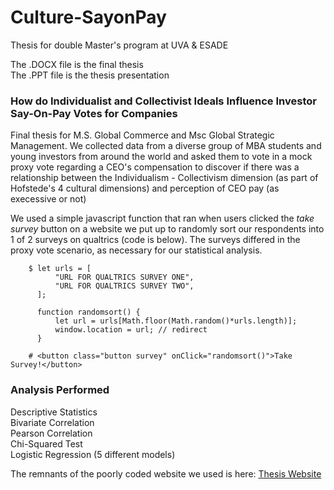 # Culture-SayonPay
Thesis for double Master's program at UVA & ESADE

The .DOCX file is the final thesis\
The .PPT file is the thesis presentation

### How do Individualist and Collectivist Ideals Influence Investor Say-On-Pay Votes for Companies

Final thesis for M.S. Global Commerce and Msc Global Strategic Management. We collected data from a diverse group of MBA students and young investors from around the world and asked them to vote in a mock proxy vote regarding a CEO's compensation to discover if there was a relationship between the Individualism - Collectivism dimension (as part of Hofstede's 4 cultural dimensions) and perception of CEO pay (as execessive or not)

We used a simple javascript function that ran when users clicked the *take survey* button on a website we put up to randomly sort our respondents into 1 of 2 surveys on qualtrics (code is below). The surveys differed in the proxy vote scenario, as necessary for our statistical analysis.

        $ let urls = [
              "URL FOR QUALTRICS SURVEY ONE",
              "URL FOR QUALTRICS SURVEY TWO",
          ];

          function randomsort() {
              let url = urls[Math.floor(Math.random()*urls.length)];
              window.location = url; // redirect
          }
          
        # <button class="button survey" onClick="randomsort()">Take Survey!</button>

### Analysis Performed

Descriptive Statistics\
Bivariate Correlation\
Pearson Correlation\
Chi-Squared Test\
Logistic Regression (5 different models)


The remnants of the poorly coded website we used is here: [Thesis Website](https://github.com/kaugm/Thesis-Website)


